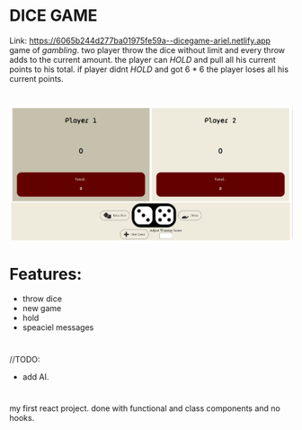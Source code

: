 # DICE GAME

Link: https://6065b244d277ba01975fe59a--dicegame-ariel.netlify.app
game of *gambling*. two player throw the dice without limit and every throw adds to the current amount.
the player can *HOLD* and pull all his current points to his total. if player didnt *HOLD* and got 6 * 6 the player loses all his current points.

#
![alt text](https://github.com/ArielMoi/Dice_Game/blob/main/screen_shot.png)

# Features:
- throw dice
- new game
- hold
- speaciel messages

# 
//TODO:
- add AI.

# 
my first react project. done with functional and class components and no hooks. 
